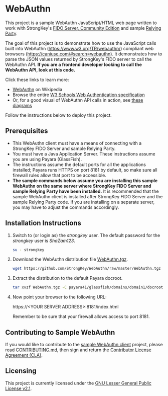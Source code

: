 # WebAuthn
This project is a sample WebAuthn JavaScript/HTML web page written to work with StrongKey's [FIDO Server, Community Edition](https://github.com/StrongKey/FIDO-Server) and sample [Relying Party](https://github.com/StrongKey/relying-party-java).

The goal of this project is to demonstrate how to use the JavaScript calls built into WebAuthn (https://www.w3.org/TR/webauthn/) compliant web browsers (https://caniuse.com/#search=webauthn). It demonstrates how to parse the JSON values returned by StrongKey's FIDO server to call the WebAuthn API. **If you are a frontend developer looking to call the WebAuthn API, look at this code.**

Click these links to learn more:

- [WebAuthn](https://en.wikipedia.org/wiki/WebAuthn) on Wikipedia
- Browse the entire [W3 Schools Web Authentication specification](https://www.w3.org/TR/webauthn/)
- Or, for a good visual of WebAuthn API calls in action, see [these diagrams](https://www.w3.org/TR/webauthn/#api)

Follow the instructions below to deploy this project. 

## Prerequisites

- This WebAuthn client must have a means of connecting with a StrongKey FIDO Server and sample Relying Party.  
- You must have a Java Application Server. These instructions assume you are using Payara (GlassFish).
- The instructions assume the default ports for all the applications installed; Payara runs HTTPS on port 8181 by default, so make sure all firewall rules allow that port to be accessible.
- **The sample commands below assume you are installing this sample WebAuthn on the same server where StrongKey FIDO Server and sample Relying Party have been installed.** It is recommended that the sample WebAuthn client is installed after StrongKey FIDO Server and the sample Relying Party code. If you are installing on a separate server, you may have to adjust the commands accordingly.

## Installation Instructions

1. Switch to (or login as) the _strongkey_ user. The default password for the _strongkey_ user is _ShaZam123_.
  
    ```sh
    su - strongkey
    ```

2. Download the WebAuthn distribution file [WebAuthn.tgz](https://github.com/StrongKey/WebAuthn/blob/master/WebAuthn.tgz).

    ```sh
    wget https://github.com/StrongKey/WebAuthn/raw/master/WebAuthn.tgz
    ```

3. Extract the distribution to the default Payara docroot.

    ```sh
    tar xvzf WebAuthn.tgz -C payara41/glassfish/domains/domain1/docroot/
    ```

4. Now point your browser to the following URL:

    https://\<YOUR SERVER ADDRESS>:8181/index.html
    
    Remember to be sure that your firewall allows access to port 8181.

## Contributing to Sample WebAuthn
If you would like to contribute to the [sample WebAuthn client](https://github.com/StrongKey/WebAuthn) project, please read [CONTRIBUTING.md](https://github.com/StrongKey/WebAuthn/blob/master/CONTRIBUTING.md), then sign and return the [Contributor License Agreement (CLA)](https://cla-assistant.io/StrongKey/FIDO-Server).

## Licensing
This project is currently licensed under the [GNU Lesser General Public License v2.1](https://github.com/StrongKey/relying-party-java/blob/master/LICENSE).


